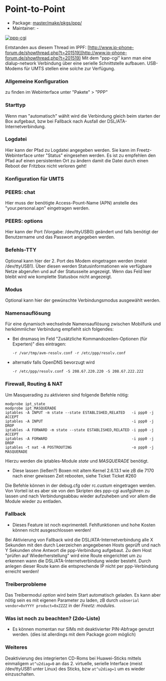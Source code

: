 # Point-to-Point
 - Package: [master/make/pkgs/ppp/](https://github.com/Freetz-NG/freetz-ng/tree/master/make/pkgs/ppp/)
 - Maintainer: -

[![ppp-cgi](../screenshots/121_md.jpg)](../screenshots/121.jpg)

Entstanden aus diesem Thread im IPPF:
[http://www.ip-phone-forum.de/showthread.php?t=201519](http://www.ip-phone-forum.de/showthread.php?t=201519)
Mit dem "ppp-cgi" kann man eine dialup-network Verbindung über eine
serielle Schnittstelle aufbauen. USB-Modems für UMTS stellen eine solche
zur Verfügung.


### Allgemeine Konfiguration

zu finden im Webinterface unter "Pakete" > "PPP"

### Starttyp

Wenn man "automatisch" wählt wird die Verbindung gleich beim starten
der Box aufgebaut, bzw bei Fallback nach Ausfall der
DSL/ATA-Internetverbindung.

### Logdatei

Hier kann der Pfad zu Logdatei angegeben werden. Sie kann im
Freetz-Webinterface unter "Status" eingesehen werden. Es ist zu
empfehlen den Pfad auf einen persistenten Ort zu ändern damit die Datei
durch einen Reboot der Fritzbox nicht verloren geht!


### Konfiguration für UMTS

### PEERS: chat

Hier muss der benötigte Access-Pount-Name (APN) anstelle des
"your.personal.apn" eingetragen werden.

### PEERS: options

Hier kann der Port (Vorgabe: /dev/ttyUSB0) geändert und falls benötigt
der Benutzername und das Passwort angegeben werden.

### Befehls-TTY

Optional kann hier der 2. Port des Modem eingetragen werden (meist
/dev/ttyUSB1). Über diesen werden Statusinformationen wie verfügbare
Netze abgerufen und auf der Statusseite angezeigt. Wenn das Feld leer
bleibt wird wie komplette Statusbox nicht angezeigt.

### Modus

Optional kann hier der gewünschte Verbindungsmodus ausgewählt werden.


### Namensauflösung

Für eine dynamisch wechselnde Namensauflösung zwischen Mobilfunk und
herkömmlicher Verbindung empfiehlt sich folgendes:

-   Bei dnsmasq im Feld "Zusätzliche Kommandozeilen-Optionen (für
    Experten)" dies eintragen:

    ``` 
    -r /var/tmp/avm-resolv.conf -r /etc/ppp/resolv.conf
    ```

-   alternativ falls OpenDNS bevorzugt wird

    ``` 
    -r /etc/ppp/resolv.conf -S 208.67.220.220 -S 208.67.222.222
    ```


### Firewall, Routing & NAT

Um Masquerading zu aktivieren sind folgende Befehle nötig:

```
modprobe ipt_state
modprobe ipt_MASQUERADE
iptables -A INPUT -m state --state ESTABLISHED,RELATED   -i ppp0 -j ACCEPT
iptables -A INPUT                                        -i ppp0 -j DROP
iptables -A FORWARD -m state --state ESTABLISHED,RELATED -i ppp0 -j ACCEPT
iptables -A FORWARD                                      -i ppp0 -j DROP
iptables -t nat -A POSTROUTING                           -o ppp0 -j MASQUERADE
```

Hierzu werden die iptables-Module *state* und *MASQUERADE* benötigt.

 * Diese lassen
(ließen?) Boxen mit altem Kernel 2.6.13.1 wie zB die 7170 nach einer
gewissen Zeit rebooten, siehe Ticket
Ticket #260

Die Befehle können in der debug.cfg oder rc.custum eingetragen werden.
Von Vorteil ist es aber sie von den Skripten des ppp-cgi ausfgühren zu
lassen und nach Verbindungsabbau wieder aufzuheben und vor allem die
Module wieder zu entladen.


### Fallback

 * Dieses Feature
ist noch exprimentell. Fehlfunktionen und hohe Kosten können nicht
ausgeschlossen werden!

Bei Aktivierung von Fallback wird die DSL/ATA-Internetverbindung alle X
Sekunden mit den durch Leerzeichen angegebenen Hosts geprüft und nach Y
Sekunden ohne Antwort die ppp-Verbindung aufgebaut. Zu dem Host "prüfen
auf Wiederherstellung" wird eine Route eingerichtet um zu erkennen wann
die DSL/ATA-Internetverbindung wieder besteht. Durch anlegen dieser
Route kann die entsprechende IP nicht per ppp-Verbindung erreicht
werden!


### Treiberprobleme

Das Treibermodul *option* wird beim Start automatisch geladen. Es kann
aber nötig sein es mit eigenen Parameter zu laden, zB durch
`usbserial vendor=0xYYYY product=0xZZZZ` in der *Freetz: modules*.


### Was ist noch zu beachten? (2do-Liste)

 * Es können
momentan nur SIMs mit deaktivierter PIN-Abfrage genutzt werden. (dies
ist allerdings mit dem Package *gcom* möglich)


### Weiteres

Deaktivierung des integrierten CD-Roms bei Huawei-Sticks mittels
einmaligem `at^u2diag=0` an das 2. virtuelle, serielle Interface (meist
/dev/ttyUSB1 unter Linux) des Sticks, bzw `at^u2diag=1` um es wieder
einzuschalten.


